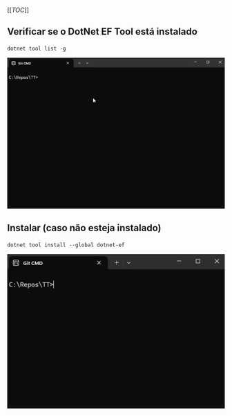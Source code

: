 [[_TOC_]]

## Verificar se o DotNet EF Tool está instalado
```
dotnet tool list -g
```
![gifanimation.gif](/.attachments/gifanimation-6c04ac1f-827c-4355-b329-43b0655e792d.gif)

## Instalar (caso não esteja instalado)
```
dotnet tool install --global dotnet-ef
```
![gifanimation.gif](/.attachments/gifanimation-b4200db9-ad11-4bcc-989b-317286ccc609.gif)